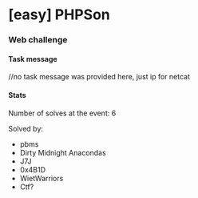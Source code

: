 # [easy] PHPSon
### Web challenge

#### Task message
//no task message was provided here, just ip for netcat

#### Stats
Number of solves at the event: 6

Solved by:
* pbms
* Dirty Midnight Anacondas
* J7J
* 0x4B1D
* WietWarriors
* Ctf?